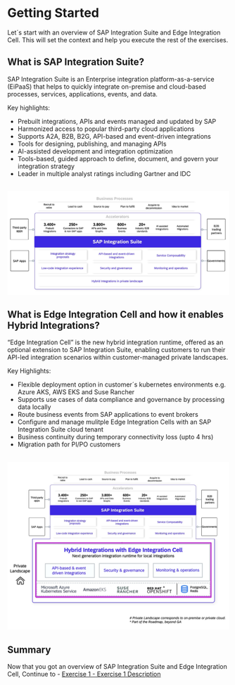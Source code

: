 # Getting Started

Let´s start with an overview of SAP Integration Suite and Edge Integration Cell. This will set the context and help you execute the rest of the exercises.

## What is SAP Integration Suite?

SAP Integration Suite is an Enterprise integration platform-as-a-service (EiPaaS) that helps to quickly integrate on-premise and cloud-based processes, services, applications, events, and data. 

Key highlights:
- Prebuilt integrations, APIs and events managed and updated by SAP
- Harmonized access to popular third-party cloud applications
- Supports A2A, B2B, B2G, API-based and event-driven integrations 
- Tools for designing, publishing, and managing APIs
- AI-assisted development and integration optimization
- Tools-based, guided approach to define, document, and govern your integration strategy
- Leader in multiple analyst ratings including Gartner and IDC 

<br>![](/exercises/ex0/images/IS.jpg)

## What is Edge Integration Cell and how it enables Hybrid Integrations?

“Edge Integration Cell” is the new hybrid integration runtime, offered as an optional extension to SAP Integration Suite, enabling customers to run their API-led integration scenarios within customer-managed private landscapes. 

Key Highlights:
- Flexible deployment option in customer´s kubernetes environments e.g. Azure AKS, AWS EKS and Suse Rancher 
- Supports use cases of data compliance and governance by processing data locally
- Route business events from SAP applications to  event brokers
- Configure and manage mulitple Edge Integration Cells with an SAP Integration Suite cloud tenant
- Business continuity during temporary connectivity loss (upto 4 hrs)
- Migration path for PI/PO customers 

<br>![](/exercises/ex0/images/EIC.jpg)

## Summary

Now that you got an overview of SAP Integration Suite and Edge Integration Cell, 
Continue to - [Exercise 1 - Exercise 1 Description](../ex1/README.md)
